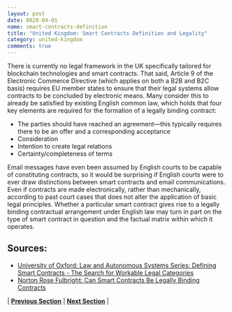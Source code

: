 ```yaml
---
layout: post
date: 0028-04-01
name: smart-contracts-definition
title: "United Kingdom: Smart Contracts Definition and Legality"
category: united-kingdom
comments: true
---
```

There is currently no legal framework in the UK specifically tailored for blockchain technologies and smart contracts. That said, Article 9 of the Electronic Commerce Directive (which applies on both a B2B and B2C basis) requires EU member states to ensure that their legal systems allow contracts to be concluded by electronic means. Many consider this to already be satisfied by existing English common law, which holds that four key elements are required for the formation of a legally binding contract:
  * The parties should have reached an agreement—this typically requires there to be an offer and a corresponding acceptance
  * Consideration
  * Intention to create legal relations
  * Certainty/completeness of terms
  
Email messages have even been assumed by English courts to be capable of constituting contracts, so it would be surprising if English courts were to ever draw distinctions between smart contracts and email communications. Even if contracts are made electronically, rather than mechanically, according to past court cases that does not alter the application of basic legal principles. Whether a particular smart contract gives rise to a legally binding contractual arrangement under English law may turn in part on the type of smart contract in question and the factual matrix within which it operates.


Sources:
---
  * [University of Oxford: Law and Autonomous Systems Series: Defining Smart Contracts - The Search for Workable Legal Categories](https://www.law.ox.ac.uk/business-law-blog/blog/2018/05/law-and-autonomous-systems-series-defining-smart-contracts-search)
  * [Norton Rose Fulbright: Can Smart Contracts Be Legally Binding Contracts](http://www.nortonrosefulbright.com/files/r3-and-norton-rose-fulbright-white-paper-full-report-144581.pdf)




| **[Previous Section]( https://neo-project.github.io/global-blockchain-compliance-hub//united-kingdom/united-kingdom-final-liability.html)** | **[Next Section]( https://neo-project.github.io/global-blockchain-compliance-hub//united-kingdom/united-kingdom-dispute-resolution.html)** |
